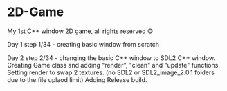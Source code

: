 # 2D-Game
My 1st C++ window 2D game, all rights reserved ©

Day 1 
step 1/34 - creating basic window from scratch

Day 2
step 2/34 - changing the basic C++ window to SDL2 C++ window. Creating Game class and adding "render", "clean" and "update" functions. Setting render to swap 2 textures.
(no SDL2 or SDL2_image_2.0.1 folders due to the file uplaod limit)
Adding Release build.
